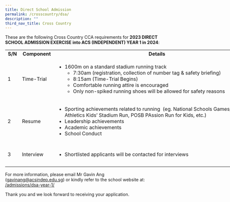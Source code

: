 ```yaml
---
title: Direct School Admission
permalink: /crosscountry/dsa/
description: ""
third_nav_title: Cross Country
---
```

These are the following Cross Country CCA requirements for **2023 DIRECT SCHOOL ADMISSION EXERCISE into ACS (INDEPENDENT) YEAR 1 in 2024**:

<table style="width: 1181.79px; border-color: #1c0a0a;"><tbody><tr><td style="width: 31px; text-align: center;"><strong>S/N</strong></td><td style="width: 96px; text-align: center;"><strong>Component</strong></td><td style="width: 679px; text-align: center;"><strong>Details</strong></td><td style="width: 347.791px; text-align: center;"><strong>Protocol</strong></td></tr><tr><td style="width: 31px;">1</td><td style="width: 96px;">Time-Trial</td><td style="width: 679px;"><ul><li>1600m on a standard stadium running track<ul><li>7:30am (registration, collection of number tag &amp; safety briefing)</li><li>8:15am (Time-Trial Begins)</li><li>Comfortable running attire is encouraged</li><li>Only non-spiked running shoes will be allowed for safety reasons</li></ul></li></ul></td><td style="width: 347.791px;"><ul><li>Time-Trial to be held on ACS(I) School Track (1st or 8th July 2023)</li></ul></td></tr><tr><td style="width: 31px;">2</td><td style="width: 96px;">Resume</td><td style="width: 679px;"><ul><li>Sporting achievements related to running&nbsp; (eg. National Schools Games, Singapore&nbsp; Athletics Kids’ Stadium Run, POSB PAssion Run for Kids, etc.)</li><li>Leadership achievements</li><li>Academic achievements</li><li>School Conduct</li></ul></td><td style="width: 347.791px;"></td></tr><tr><td style="width: 31px;">3</td><td style="width: 96px;">Interview</td><td style="width: 679px;"><ul><li>Shortlisted applicants will be contacted for interviews</li></ul></td><td style="width: 347.791px;"><ul><li>Face-to-Face interview in ACS(I) premises</li></ul></td></tr></tbody></table>

For more information, please email Mr Gavin Ang (gavinang@acsindep.edu.sg) or kindly refer to the school website at: [/admissions/dsa-year-1/](https://www.acsindep.moe.edu.sg/admissions/dsa-year-1/)

Thank you and we look forward to receiving your application.